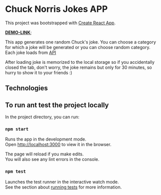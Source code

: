 # Chuck Norris Jokes APP

This project was bootstrapped with [Create React App](https://github.com/facebook/create-react-app).

**[DEMO-LINK](https://masha-girya.github.io/chuck-norris-jokes)**;

This app generates one random Chuck's joke. You can choose a category for which a joke will be generated or you can choose random category.
Each joke loads from [API](https://api.chucknorris.io/#!)

After loading joke is memorized to the local storage so if you accidentally closed the tab, don't worry, the joke remains but only for 30 minutes, so hurry to show it to your friends :)

## Technologies

## To run ant test the project locally

In the project directory, you can run:

### `npm start`

Runs the app in the development mode.\
Open [http://localhost:3000](http://localhost:3000) to view it in the browser.

The page will reload if you make edits.\
You will also see any lint errors in the console.

### `npm test`

Launches the test runner in the interactive watch mode.\
See the section about [running tests](https://facebook.github.io/create-react-app/docs/running-tests) for more information.
